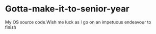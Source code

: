 # Gotta-make-it-to-senior-year
My OS source code.Wish me luck as I go on an impetuous endeavour to finish
